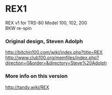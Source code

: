 # REX1
REX v1 for TRS-80 Model 100, 102, 200<br>
BKW re-spin

### Original design, Steven Adolph
http://bitchin100.com/wiki/index.php?title=REX<br>
http://www.club100.org/memfiles/index.php?direction=0&order=&directory=Steve%20Adolph

### More info on this version
http://tandy.wiki/REX
